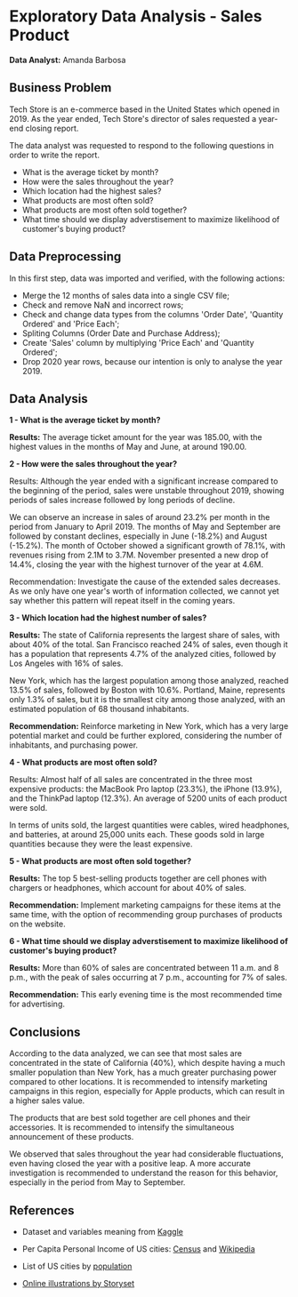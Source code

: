 # Exploratory Data Analysis - Sales Product

**Data Analyst:** Amanda Barbosa

## Business Problem

Tech Store is an e-commerce based in the United States which opened in 2019. As the year ended, Tech Store's director of sales requested a year-end closing report.

The data analyst was requested to respond to the following questions in order to write the report.

-  What is the average ticket by month?
-  How were the sales throughout the year?
-  Which location had the highest sales?
-  What products are most often sold?
-  What products are most often sold together?
-  What time should we display adverstisement to maximize likelihood of customer's buying product?

## Data Preprocessing

In this first step, data was imported and verified, with the following actions:

- Merge the 12 months of sales data into a single CSV file;
- Check and remove NaN and incorrect rows;
- Check and change data types from the columns 'Order Date', 'Quantity Ordered' and 'Price Each';
- Spliting Columns (Order Date and Purchase Address);
- Create 'Sales' column by multiplying 'Price Each' and 'Quantity Ordered';
- Drop 2020 year rows, because our intention is only to analyse the year 2019.

## Data Analysis

**1 - What is the average ticket by month?**

**Results:** The average ticket amount for the year was 185.00, with the highest values in the months of May and June, at around 190.00.


**2 - How were the sales throughout the year?**

Results: Although the year ended with a significant increase compared to the beginning of the period, sales were unstable throughout 2019, showing periods of sales increase followed by long periods of decline.

We can observe an increase in sales of around 23.2% per month in the period from January to April 2019. The months of May and September are followed by constant declines, especially in June (-18.2%) and August (-15.2%). The month of October showed a significant growth of 78.1%, with revenues rising from 2.1M to 3.7M. November presented a new drop of 14.4%, closing the year with the highest turnover of the year at 4.6M.

Recommendation: Investigate the cause of the extended sales decreases. As we only have one year's worth of information collected, we cannot yet say whether this pattern will repeat itself in the coming years.


**3 - Which location had the highest number of sales?**

**Results:** The state of California represents the largest share of sales, with about 40% of the total. San Francisco reached 24% of sales, even though it has a population that represents 4.7% of the analyzed cities, followed by Los Angeles with 16% of sales.

New York, which has the largest population among those analyzed, reached 13.5% of sales, followed by Boston with 10.6%. Portland, Maine, represents only 1.3% of sales, but it is the smallest city among those analyzed, with an estimated population of 68 thousand inhabitants.

**Recommendation:** Reinforce marketing in New York, which has a very large potential market and could be further explored, considering the number of inhabitants, and purchasing power.


**4 - What products are most often sold?**

Results: Almost half of all sales are concentrated in the three most expensive products: the MacBook Pro laptop (23.3%), the iPhone (13.9%), and the ThinkPad laptop (12.3%). An average of 5200 units of each product were sold.

In terms of units sold, the largest quantities were cables, wired headphones, and batteries, at around 25,000 units each. These goods sold in large quantities because they were the least expensive.

**5 - What products are most often sold together?**

**Results:** The top 5 best-selling products together are cell phones with chargers or headphones, which account for about 40% of sales.

**Recommendation:** Implement marketing campaigns for these items at the same time, with the option of recommending group purchases of products on the website.



**6 - What time should we display adverstisement to maximize likelihood of customer's buying product?**

**Results:** More than 60% of sales are concentrated between 11 a.m. and 8 p.m., with the peak of sales occurring at 7 p.m., accounting for 7% of sales. 

**Recommendation:** This early evening time is the most recommended time for advertising.

## Conclusions

According to the data analyzed, we can see that most sales are concentrated in the state of California (40%), which despite having a much smaller population than New York, has a much greater purchasing power compared to other locations. It is recommended to intensify marketing campaigns in this region, especially for Apple products, which can result in a higher sales value.

The products that are best sold together are cell phones and their accessories. It is recommended to intensify the simultaneous announcement of these products.

We observed that sales throughout the year had considerable fluctuations, even having closed the year with a positive leap. A more accurate investigation is recommended to understand the reason for this behavior, especially in the period from May to September.


## References

* Dataset and variables meaning from <a href="https://www.kaggle.com/datasets/knightbearr/sales-product-data">Kaggle</a>

* Per Capita Personal Income of US cities:  <a href="https://www.census.gov/quickfacts/fact/table/portlandcitymaine,bostoncitymassachusetts/HSG010221">Census</a> and <a href="https://en.wikipedia.org/wiki/List_of_U.S._cities_by_adjusted_per_capita_personal_income">Wikipedia</a>

* List of US cities by <a href="https://en.wikipedia.org/wiki/List_of_United_States_cities_by_population">population</a>

* <a href="https://storyset.com/online">Online illustrations by Storyset</a>
